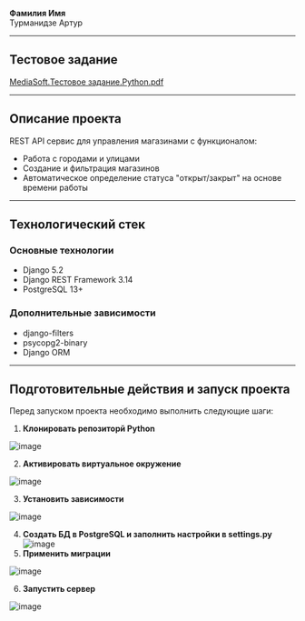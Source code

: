 **Фамилия Имя**  
Турманидзе Артур

---

## Тестовое задание

[MediaSoft.Тестовое задание.Python.pdf](https://github.com/user-attachments/files/21017566/MediaSoft.Python.pdf)

---

## Описание проекта

 REST API сервис для управления магазинами с функционалом:
- Работа с городами и улицами
- Создание и фильтрация магазинов
- Автоматическое определение статуса "открыт/закрыт" на основе времени работы

---

## Технологический стек

### Основные технологии

- Django 5.2
- Django REST Framework 3.14
- PostgreSQL 13+

### Дополнительные зависимости
- django-filters
- psycopg2-binary
- Django ORM
  
---

## Подготовительные действия и запуск проекта

Перед запуском проекта необходимо выполнить следующие шаги:

1. **Клонировать репозиторй Python**

![image](https://github.com/user-attachments/assets/bd6bddce-feda-45a1-bbef-c6ddb2f6b210)

2. **Активировать виртуальное окружение**
  
![image](https://github.com/user-attachments/assets/ab003c51-47bf-43d9-a8e7-b974031d66bb)

3. **Установить зависимости**

![image](https://github.com/user-attachments/assets/884f455c-c3cd-4b48-bafd-f8a5a6eba470)

4. **Создать БД в PostgreSQL и заполнить настройки в settings.py**
![image](https://github.com/user-attachments/assets/b0c82611-084e-4d07-a854-f5061c6d31d0)
5. **Применить миграции**
   
![image](https://github.com/user-attachments/assets/b044debd-d452-4853-b1e2-c5b1ea2f2151)

6. **Запустить сервер**

![image](https://github.com/user-attachments/assets/bb20f8ca-210d-4cca-be59-994cfa9d0d2d)

 

   
